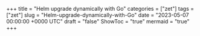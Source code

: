 +++
title = "Helm upgrade dynamically with Go"
categories = ["zet"]
tags = ["zet"]
slug = "Helm-upgrade-dynamically-with-Go"
date = "2023-05-07 00:00:00 +0000 UTC"
draft = "false"
ShowToc = "true"
mermaid = "true"
+++

